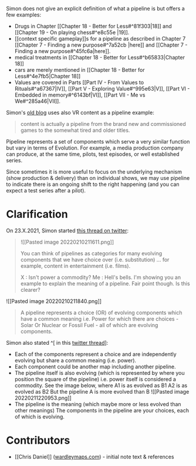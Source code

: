Simon does not give an explicit definition of what a pipeline is but offers a few examples:
* Drugs in Chapter [[Chapter 18 - Better for Less#^81f303|18]] and [[Chapter 19 - On playing chess#^e8c55e |19]].
* [[context specific gameplay]]s for a pipeline as described in Chapter 7 [[Chapter 7 - Finding a new purpose#^7a52cb |here]] and [[Chapter 7 - Finding a new purpose#^45fc6a|here]].
* medical treatments in [[Chapter 18 - Better for Less#^b65833|Chapter 18]]
* cars are merely mentioned in [[Chapter 18 - Better for Less#^4e7fb5|Chapter 18]]
* Values are covered in Parts [[Part IV - From Values to Rituals#^a67367|IV]], [[Part V - Exploring Value#^995e63|V]], [[Part VI - Embedded in memory#^6143bf|VI]], [[Part VII - Me vs We#^285a46|VII]].

Simon's [old blog](https://blog.gardeviance.org/2016/02/looking-at-amazon-bit-more.html) uses also VR content as a pipeline example:

>content is actually a pipeline from the brand new and commissioned games to the somewhat tired and older titles.

Pipeline represents a set of components which serve a very similar function but vary in terms of Evolution. For example, a media production company can produce, at the same time, pilots, test episodes, or well established series.

Since sometimes it is more useful to focus on the underlying mechanism (show production & delivery) than on individual shows, we may use pipeline to indicate there is an ongoing shift to the right happening (and you can expect a test series after a pilot).

# Clarification
On 23.X.2021, Simon started [this thread on twitter](https://twitter.com/swardley/status/1448326797326790661):

> ![[Pasted image 20220210211611.png]]
> 
> You can think of pipelines as categories for many evolving components that we have choice over (i.e. substitution) ... for example, content in entertainment (i.e. films).
> 
> X : Isn't power a commodity?
> Me : Hell's bells. I'm showing you an example to explain the meaning of a pipeline. Fair point though. Is this clearer?
> 
![[Pasted image 20220210211840.png]]
> 
> A pipeline represents a choice (OR) of evolving components which have a common meaning i.e. Power for which there are choices - Solar Or Nuclear or Fossil Fuel - all of which are evolving components.

Simon also stated ^[ in this [twitter thread](https://twitter.com/swardley/status/1492232429867868170)]:

* Each of the components represent a choice and are independently evolving but share a common meaing (i.e. power).
* Each component could be another map including another pipeline.
* The pipeline itself is also evolving (which is represented by where you position the square of the pipeline) i.e. power itself is considered a commodity. See the image below, where A1 is as evolved as B1 A2 is as evolved as B2 But the pipeline A is more evolved than B
![[Pasted image 20220211220953.png]]
* The pipeline is the meaning (which maybe more or less evolved than other meanings) The components in the pipeline are your choices, each of which is evolving.

# Contributors
* [[Chris Daniel]] ([wardleymaps.com](https://wardleymaps.com)) - initial note text & references
